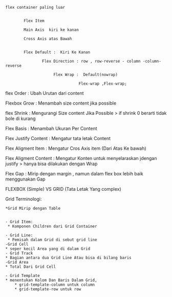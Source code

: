     flex container paling luar


            Flex Item

            Main Axis  kiri ke kanan

            Cross Axis atas Bawah


            Flex Default :  Kiri Ke Kanan

                    Flex Direction : row , row-reverse - column -column-reverse

                         Flex Wrap :  Default(nowrap)

                                    Flex-wrap ,Flex-wrap;

flex Order : Ubah Urutan dari content

Flexbox Grow : Menambah size content jika possible

flex Shrink : Mengurangi Size content Jika Possible > if shrink 0 berarti tidak bole di kurang

Flex Basis : Menambah Ukuran Per Content

Flex Justify Content : Mengatur tata letak Content

Flex Aligment Item : Mengatur Cros Axis item (Dari Atas Ke bawah)

Flex Aligment Content : Mengatur Konten untuk menyelaraskan jdengan justify > hanya bisa dilakukan dengan Wrap

Flex Gap : Mirip dengan margin , namun dalam flex box lebih baik menggunakan Gap

FLEXBOX (Simple) VS GRID (Tata Letak Yang complex)

Grid Terminologi:

    *Grid Mirip dengan Table


    - Grid Item:
     * Komponen Children dari Grid Container

    - Grid Line:
     * Pemisah dalam Grid di sebut grid line
    -Grid Cell
    * seper kecil Area yang di dalam Grid
    - Grid Track
    * Bagian antara dua Grid Line Atau bisa di bilang baris
    -Grid Area
    * Total Dari Grid Cell

    - Grid Template
    * menentukan Kolom Dan Baris Dalam Grid, 
        * grid-template-column untuk column
        * grid-template-row untuk row
